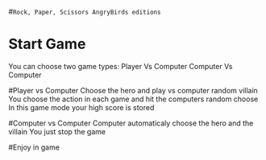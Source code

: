 #`Rock, Paper, Scissors AngryBirds editions` 
# Start Game
You can choose two game types:
Player Vs Computer
Computer Vs Computer

#Player vs Computer
Choose the hero and play vs computer random villain
You choose the action in each game and hit the computers random choose
In this game mode your high score is stored

#Computer vs Computer
Computer automaticaly choose the hero and the villain
You just stop the game 

#Enjoy in game

